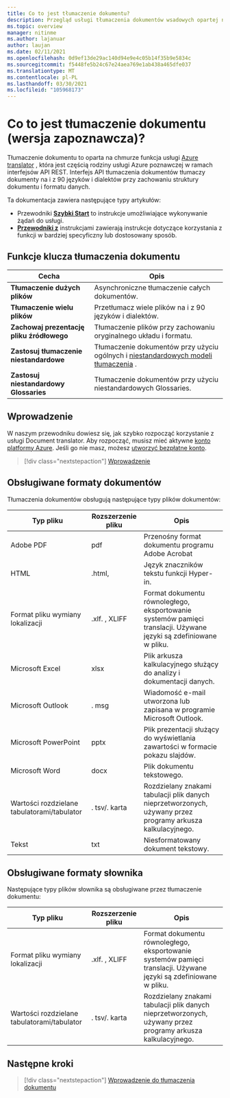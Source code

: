 ```yaml
---
title: Co to jest tłumaczenie dokumentu?
description: Przegląd usługi tłumaczenia dokumentów wsadowych opartej na chmurze i procesu.
ms.topic: overview
manager: nitinme
ms.author: lajanuar
author: laujan
ms.date: 02/11/2021
ms.openlocfilehash: 0d9ef13de29ac140d94e9e4c05b14f35b9e5834c
ms.sourcegitcommit: f5448fe5b24c67e24aea769e1ab438a465dfe037
ms.translationtype: MT
ms.contentlocale: pl-PL
ms.lasthandoff: 03/30/2021
ms.locfileid: "105968173"
---
```

# <a name="what-is-document-translation-preview"></a>Co to jest tłumaczenie dokumentu (wersja zapoznawcza)?

Tłumaczenie dokumentu to oparta na chmurze funkcja usługi [Azure translator](../translator-info-overview.md) , która jest częścią rodziny usługi Azure poznawczej w ramach interfejsów API REST. Interfejs API tłumaczenia dokumentów tłumaczy dokumenty na i z 90 języków i dialektów przy zachowaniu struktury dokumentu i formatu danych.

Ta dokumentacja zawiera następujące typy artykułów:  

* Przewodniki [**Szybki Start**](get-started-with-document-translation.md) to instrukcje umożliwiające wykonywanie żądań do usługi.
* [**Przewodniki z**](create-sas-tokens.md) instrukcjami zawierają instrukcje dotyczące korzystania z funkcji w bardziej specyficzny lub dostosowany sposób.  

## <a name="document-translation-key-features"></a>Funkcje klucza tłumaczenia dokumentu

| Cecha | Opis |
| ---------| -------------|
| **Tłumaczenie dużych plików**| Asynchroniczne tłumaczenie całych dokumentów.|
|**Tłumaczenie wielu plików**|Przetłumacz wiele plików na i z 90 języków i dialektów.|
|**Zachowaj prezentację pliku źródłowego**| Tłumaczenie plików przy zachowaniu oryginalnego układu i formatu.|
|**Zastosuj tłumaczenie niestandardowe**| Tłumaczenie dokumentów przy użyciu ogólnych i [niestandardowych modeli tłumaczenia](../customization.md#custom-translator) .|
|**Zastosuj niestandardowy Glossaries**|Tłumaczenie dokumentów przy użyciu niestandardowych Glossaries.|

## <a name="how-to-get-started"></a>Wprowadzenie

W naszym przewodniku dowiesz się, jak szybko rozpocząć korzystanie z usługi Document translator. Aby rozpocząć, musisz mieć aktywne [konto platformy Azure](https://azure.microsoft.com/free/cognitive-services/).  Jeśli go nie masz, możesz [utworzyć bezpłatne konto](https://azure.microsoft.com/free).

> [!div class="nextstepaction"]
> [Wprowadzenie](get-started-with-document-translation.md)

## <a name="supported-document-formats"></a>Obsługiwane formaty dokumentów

Tłumaczenia dokumentów obsługują następujące typy plików dokumentów:

| Typ pliku| Rozszerzenie pliku|Opis|
|---|---|--|
|Adobe PDF|pdf|Przenośny format dokumentu programu Adobe Acrobat|
|HTML|.html,|Język znaczników tekstu funkcji Hyper-in.|
|Format pliku wymiany lokalizacji|.xlf. , XLIFF| Format dokumentu równoległego, eksportowanie systemów pamięci translacji. Używane języki są zdefiniowane w pliku.|
|Microsoft Excel|xlsx|Plik arkusza kalkulacyjnego służący do analizy i dokumentacji danych.|
|Microsoft Outlook|. msg|Wiadomość e-mail utworzona lub zapisana w programie Microsoft Outlook.|
|Microsoft PowerPoint|pptx| Plik prezentacji służący do wyświetlania zawartości w formacie pokazu slajdów.|
|Microsoft Word|docx| Plik dokumentu tekstowego.|
|Wartości rozdzielane tabulatorami/tabulator|. tsv/. karta| Rozdzielany znakami tabulacji plik danych nieprzetworzonych, używany przez programy arkusza kalkulacyjnego.|
|Tekst|txt| Niesformatowany dokument tekstowy.|

## <a name="supported-glossary-formats"></a>Obsługiwane formaty słownika

Następujące typy plików słownika są obsługiwane przez tłumaczenie dokumentu:

| Typ pliku| Rozszerzenie pliku|Opis|
|---|---|--|
|Format pliku wymiany lokalizacji|.xlf. , XLIFF| Format dokumentu równoległego, eksportowanie systemów pamięci translacji. Używane języki są zdefiniowane w pliku.|
|Wartości rozdzielane tabulatorami/tabulator|. tsv/. karta| Rozdzielany znakami tabulacji plik danych nieprzetworzonych, używany przez programy arkusza kalkulacyjnego.|

## <a name="next-steps"></a>Następne kroki

> [!div class="nextstepaction"]
> [Wprowadzenie do tłumaczenia dokumentu](get-started-with-document-translation.md)
